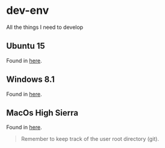 # dev-env
All the things I need to develop

## Ubuntu 15
Found in [here](ubuntu/README.md).

## Windows 8.1
Found in [here](windows/README.md).

## MacOs High Sierra
Found in [here](macos/README.md). 

> Remember to keep track of the user root directory (git).
